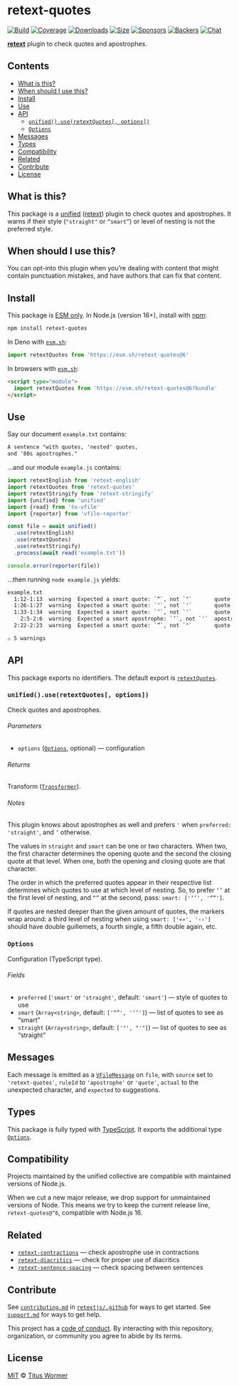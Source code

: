 # retext-quotes

[![Build][build-badge]][build]
[![Coverage][coverage-badge]][coverage]
[![Downloads][downloads-badge]][downloads]
[![Size][size-badge]][size]
[![Sponsors][sponsors-badge]][collective]
[![Backers][backers-badge]][collective]
[![Chat][chat-badge]][chat]

**[retext][]** plugin to check quotes and apostrophes.

## Contents

* [What is this?](#what-is-this)
* [When should I use this?](#when-should-i-use-this)
* [Install](#install)
* [Use](#use)
* [API](#api)
  * [`unified().use(retextQuotes[, options])`](#unifieduseretextquotes-options)
  * [`Options`](#options)
* [Messages](#messages)
* [Types](#types)
* [Compatibility](#compatibility)
* [Related](#related)
* [Contribute](#contribute)
* [License](#license)

## What is this?

This package is a [unified][] ([retext][]) plugin to check quotes and
apostrophes.
It warns if their style (`"straight"` or `“smart”`) or level of nesting is not
the preferred style.

## When should I use this?

You can opt-into this plugin when you’re dealing with content that might contain
punctuation mistakes, and have authors that can fix that content.

## Install

This package is [ESM only][esm].
In Node.js (version 16+), install with [npm][]:

```sh
npm install retext-quotes
```

In Deno with [`esm.sh`][esmsh]:

```js
import retextQuotes from 'https://esm.sh/retext-quotes@6'
```

In browsers with [`esm.sh`][esmsh]:

```html
<script type="module">
  import retextQuotes from 'https://esm.sh/retext-quotes@6?bundle'
</script>
```

## Use

Say our document `example.txt` contains:

```txt
A sentence "with quotes, 'nested' quotes,
and '80s apostrophes."
```

…and our module `example.js` contains:

```js
import retextEnglish from 'retext-english'
import retextQuotes from 'retext-quotes'
import retextStringify from 'retext-stringify'
import {unified} from 'unified'
import {read} from 'to-vfile'
import {reporter} from 'vfile-reporter'

const file = await unified()
  .use(retextEnglish)
  .use(retextQuotes)
  .use(retextStringify)
  .process(await read('example.txt'))

console.error(reporter(file))
```

…then running `node example.js` yields:

```txt
example.txt
  1:12-1:13  warning  Expected a smart quote: `“`, not `"`       quote       retext-quotes
  1:26-1:27  warning  Expected a smart quote: `‘`, not `'`       quote       retext-quotes
  1:33-1:34  warning  Expected a smart quote: `’`, not `'`       quote       retext-quotes
    2:5-2:6  warning  Expected a smart apostrophe: `’`, not `'`  apostrophe  retext-quotes
  2:22-2:23  warning  Expected a smart quote: `”`, not `"`       quote       retext-quotes

⚠ 5 warnings
```

## API

This package exports no identifiers.
The default export is [`retextQuotes`][api-retext-quotes].

### `unified().use(retextQuotes[, options])`

Check quotes and apostrophes.

###### Parameters

* `options` ([`Options`][api-options], optional)
  — configuration

###### Returns

Transform ([`Transformer`][unified-transformer]).

###### Notes

This plugin knows about apostrophes as well and prefers `'` when
`preferred: 'straight'`, and `’` otherwise.

The values in `straight` and `smart` can be one or two characters.
When two, the first character determines the opening quote and the second
the closing quote at that level.
When one, both the opening and closing quote are that character.

The order in which the preferred quotes appear in their respective list
determines which quotes to use at which level of nesting.
So, to prefer `‘’` at the first level of nesting, and `“”` at the second,
pass: `smart: ['‘’', '“”']`.

If quotes are nested deeper than the given amount of quotes, the markers
wrap around: a third level of nesting when using `smart: ['«»', '‹›']`
should have double guillemets, a fourth single, a fifth double again, etc.

### `Options`

Configuration (TypeScript type).

###### Fields

* `preferred` (`'smart'` or `'straight'`, default: `'smart'`)
  — style of quotes to use
* `smart` (`Array<string>`, default: `['“”', '‘’']`)
  — list of quotes to see as “smart”
* `straight` (`Array<string>`, default: `['"', "'"]`)
  — list of quotes to see as “straight”

## Messages

Each message is emitted as a [`VFileMessage`][vfile-message] on `file`, with
`source` set to `'retext-quotes'`, `ruleId` to `'apostrophe'` or `'quote'`,
`actual` to the unexpected character, and `expected` to suggestions.

## Types

This package is fully typed with [TypeScript][].
It exports the additional type [`Options`][api-options].

## Compatibility

Projects maintained by the unified collective are compatible with maintained
versions of Node.js.

When we cut a new major release, we drop support for unmaintained versions of
Node.
This means we try to keep the current release line, `retext-quotes@^6`,
compatible with Node.js 16.

## Related

* [`retext-contractions`](https://github.com/retextjs/retext-contractions)
  — check apostrophe use in contractions
* [`retext-diacritics`](https://github.com/retextjs/retext-diacritics)
  — check for proper use of diacritics
* [`retext-sentence-spacing`](https://github.com/retextjs/retext-sentence-spacing)
  — check spacing between sentences

## Contribute

See [`contributing.md`][contributing] in [`retextjs/.github`][health] for ways
to get started.
See [`support.md`][support] for ways to get help.

This project has a [code of conduct][coc].
By interacting with this repository, organization, or community you agree to
abide by its terms.

## License

[MIT][license] © [Titus Wormer][author]

<!-- Definitions -->

[build-badge]: https://github.com/retextjs/retext-quotes/workflows/main/badge.svg

[build]: https://github.com/retextjs/retext-quotes/actions

[coverage-badge]: https://img.shields.io/codecov/c/github/retextjs/retext-quotes.svg

[coverage]: https://codecov.io/github/retextjs/retext-quotes

[downloads-badge]: https://img.shields.io/npm/dm/retext-quotes.svg

[downloads]: https://www.npmjs.com/package/retext-quotes

[size-badge]: https://img.shields.io/bundlejs/size/retext-quotes

[size]: https://bundlejs.com/?q=retext-quotes

[sponsors-badge]: https://opencollective.com/unified/sponsors/badge.svg

[backers-badge]: https://opencollective.com/unified/backers/badge.svg

[collective]: https://opencollective.com/unified

[chat-badge]: https://img.shields.io/badge/chat-discussions-success.svg

[chat]: https://github.com/retextjs/retext/discussions

[npm]: https://docs.npmjs.com/cli/install

[esm]: https://gist.github.com/sindresorhus/a39789f98801d908bbc7ff3ecc99d99c

[esmsh]: https://esm.sh

[typescript]: https://www.typescriptlang.org

[health]: https://github.com/retextjs/.github

[contributing]: https://github.com/retextjs/.github/blob/main/contributing.md

[support]: https://github.com/retextjs/.github/blob/main/support.md

[coc]: https://github.com/retextjs/.github/blob/main/code-of-conduct.md

[license]: license

[author]: https://wooorm.com

[retext]: https://github.com/retextjs/retext

[unified]: https://github.com/unifiedjs/unified

[unified-transformer]: https://github.com/unifiedjs/unified#transformer

[vfile-message]: https://github.com/vfile/vfile-message

[api-options]: #options

[api-retext-quotes]: #unifieduseretextquotes-options
